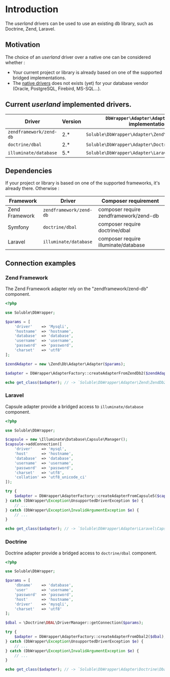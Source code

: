 # Introduction

The *userland* drivers can be used to use an existing db library, such as Doctrine, Zend, Laravel.


## Motivation

The choice of an *userland* driver over a native one can be considered whether :

 - Your current project or library is already based on one of the supported bridged implementations.
 - The [native drivers](./native-drivers.md) does not exists (yet) for your database vendor (Oracle, PostgreSQL, Firebird, MS-SQL...).

 
## Current *userland* implemented drivers.

| Driver                   | Version | `DbWrapper\Adapter\AdapterInterface` implementations   |
|--------------------------|---------|--------------------------------------------------------|
| `zendframework/zend-db`  |     2.* | `Soluble\DbWrapper\Adapter\Zend\ZendDb2Adapter`        |
| `doctrine/dbal`          |     2.* | `Soluble\DbWrapper\Adapter\Doctrine\Dbal2Adapter`      |
| `illuminate/database`    |     5.* | `Soluble\DbWrapper\Adapter\Laravel\Capsule5Adapter`    |


## Dependencies

If your project or library is based on one of the supported frameworks, it's already there. Otherwise :

| Framework      | Driver                   | Composer requirement                                 |
|----------------|--------------------------|------------------------------------------------------|
| Zend Framework | `zendframework/zend-db`  | composer require zendframework/zend-db            |
| Symfony        | `doctrine/dbal`          | composer require doctrine/dbal                    |
| Laravel        | `illuminate/database`    | composer require illuminate/database              |


## Connection examples

### Zend Framework 

The Zend Framework adapter rely on the "zendframework/zend-db" component.

```php
<?php

use Soluble\DbWrapper;

$params = [
    'driver'    => 'Mysqli',
    'hostname'  => 'hostname',
    'database'  => 'database',
    'username'  => 'username',
    'password'  => 'password',
    'charset'   => 'utf8'
];

$zendAdapter = new \Zend\Db\Adapter\Adapter($params);

$adapter = DbWrapper\AdapterFactory::createAdapterFromZendDb2($zendAdapter);

echo get_class($adapter); // -> `Soluble\DbWrapper\Adapter\Zend\ZendDb2Adapter`

```

### Laravel 

Capsule adapter provide a bridged access to `illuminate/database` component.

```php
<?php

use Soluble\DbWrapper;

$capsule = new \Illuminate\Database\Capsule\Manager();        
$capsule->addConnection([
    'driver'    => 'mysql',
    'host'      => 'hostname',
    'database'  => 'database',
    'username'  => 'username',
    'password'  => 'password',
    'charset'   => 'utf8',
    'collation' => 'utf8_unicode_ci'
]);

try {
    $adapter = DbWrapper\AdapterFactory::createAdapterFromCapsule5($capsule);
} catch (DbWrapper\Exception\UnsupportedDriverException $e) {
    // ...
} catch (DbWrapper\Exception\InvalidArgumentException $e) {
    // ...
}

echo get_class($adapter); // -> `Soluble\DbWrapper\Adapter\Laravel\Capsule5Adapter`

```

### Doctrine

Doctrine adapter provide a bridged access to `doctrine/dbal` component.

```php
<?php

use Soluble\DbWrapper;

$params = [
    'dbname'    => 'database',
    'user'      => 'username',
    'password'  => 'password',
    'host'      => 'hostname',
    'driver'    => 'mysqli',
    'charset'   => 'utf8'
];

$dbal = \Doctrine\DBAL\DriverManager::getConnection($params);  

try {
    $adapter = DbWrapper\AdapterFactory::createAdapterFromDbal2($dbal);
} catch (DbWrapper\Exception\UnsupportedDriverException $e) {
    // ...
} catch (DbWrapper\Exception\InvalidArgumentException $e) {
    // ...
}

echo get_class($adapter); // -> `Soluble\DbWrapper\Adapter\Doctrine\Dbal2Adapter`

```